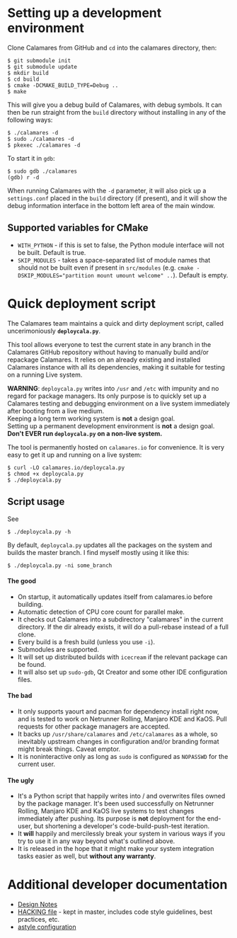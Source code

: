 # Setting up a development environment
Clone Calamares from GitHub and `cd` into the calamares directory, then:

```
$ git submodule init
$ git submodule update
$ mkdir build
$ cd build
$ cmake -DCMAKE_BUILD_TYPE=Debug ..
$ make
```

This will give you a debug build of Calamares, with debug symbols. It can then be run straight from the `build` directory without installing in any of the following ways:
```
$ ./calamares -d
$ sudo ./calamares -d
$ pkexec ./calamares -d
```
To start it in `gdb`:
```
$ sudo gdb ./calamares
(gdb) r -d
```
When running Calamares with the `-d` parameter, it will also pick up a `settings.conf` placed in the `build` directory (if present), and it will show the debug information interface in the bottom left area of the main window.

## Supported variables for CMake

* `WITH_PYTHON` - if this is set to false, the Python module interface will not be built. Default is true.
* `SKIP_MODULES` - takes a space-separated list of module names that should not be built even if present in `src/modules` (e.g. `cmake -DSKIP_MODULES="partition mount umount welcome" ..`). Default is empty.

# Quick deployment script

The Calamares team maintains a quick and dirty deployment script, called uncerimoniously **`deploycala.py`**.

This tool allows everyone to test the current state in any branch in the Calamares GitHub repository without having to manually build and/or repackage Calamares. It relies on an already existing and installed Calamares instance with all its dependencies, making it suitable for testing on a running Live system.

**WARNING**: `deploycala.py` writes into `/usr` and `/etc` with impunity and no regard for package managers. Its only purpose is to quickly set up a Calamares testing and debugging environment on a live system immediately after booting from a live medium.<br>Keeping a long term working system is **not** a design goal.<br>Setting up a permanent development environment is **not** a design goal.<br>**Don't EVER run `deploycala.py` on a non-live system.**

The tool is permanently hosted on ``calamares.io`` for convenience. It is very easy to get it up and running on a live system:
```
$ curl -LO calamares.io/deploycala.py
$ chmod +x deploycala.py
$ ./deploycala.py
```

## Script usage

See
```
$ ./deploycala.py -h
```

By default, `deploycala.py` updates all the packages on the system and builds the master branch. I find myself mostly using it like this:
```
$ ./deploycala.py -ni some_branch
```

#### The good
* On startup, it automatically updates itself from calamares.io before building.
* Automatic detection of CPU core count for parallel make.
* It checks out Calamares into a subdirectory "calamares" in the current directory. If the dir already exists, it will do a pull-rebase instead of a full clone.
* Every build is a fresh build (unless you use `-i`).
* Submodules are supported.
* It will set up distributed builds with `icecream` if the relevant package can be found.
* It will also set up `sudo-gdb`, Qt Creator and some other IDE configuration files.

#### The bad
* It only supports yaourt and pacman for dependency install right now, and is tested to work on Netrunner Rolling, Manjaro KDE and KaOS. Pull requests for other package managers are accepted.
* It backs up `/usr/share/calamares` and `/etc/calamares` as a whole, so inevitably upstream changes in configuration and/or branding format might break things. Caveat emptor.
* It is noninteractive only as long as `sudo` is configured as `NOPASSWD` for the current user.

#### The ugly
* It's a Python script that happily writes into / and overwrites files owned by the package manager. It's been used successfully on Netrunner Rolling, Manjaro KDE and KaOS live systems to test changes immediately after pushing. Its purpose is **not** deployment for the end-user, but shortening a developer's code-build-push-test iteration.
* It **will** happily and mercilessly break your system in various ways if you try to use it in any way beyond what's outlined above.
* It is released in the hope that it might make your system integration tasks easier as well, but **without any warranty**.

# Additional developer documentation

* [Design Notes](Design-Notes)
* [HACKING file](https://github.com/calamares/calamares/blob/master/HACKING.md) - kept in master, includes code style guidelines, best practices, etc.
* [astyle configuration](https://github.com/calamares/calamares/tree/master/hacking)

